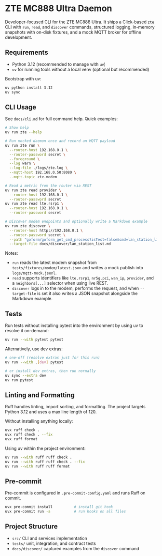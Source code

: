 # ZTE MC888 Ultra Daemon

Developer-focused CLI for the ZTE MC888 Ultra. It ships a Click-based `zte` CLI with `run`, `read`, and `discover` commands, structured logging, in-memory snapshots with on-disk fixtures, and a mock MQTT broker for offline development.

## Requirements
- Python 3.12 (recommended to manage with `uv`)
- `uv` for running tools without a local venv (optional but recommended)

Bootstrap with uv:

```bash
uv python install 3.12
uv sync
```

## CLI Usage
See `docs/cli.md` for full command help. Quick examples:

```bash
# Show help
uv run zte --help

# Run mocked daemon once and record an MQTT payload
uv run zte run \
  --router-host 192.168.0.1 \
  --router-password secret \
  --foreground \
  --log warn \
  --log-file ./logs/zte.log \
  --mqtt-host 192.168.0.50:8080 \
  --mqtt-topic zte-modem

# Read a metric from the router via REST
uv run zte read provider \
  --router-host 192.168.0.1 \
  --router-password secret
uv run zte read lte.rsrp1 \
  --router-host 192.168.0.1 \
  --router-password secret

# Discover modem endpoints and optionally write a Markdown example
uv run zte discover \
  --router-host http://192.168.0.1 \
  --router-password secret \
  --path "goform/goform_get_cmd_process?isTest=false&cmd=lan_station_list" \
  --target-file docs/discover/lan_station_list.md
```

Notes:
- `run` reads the latest modem snapshot from `tests/fixtures/modem/latest.json` and writes a mock publish into `logs/mqtt-mock.jsonl`.
- `read` supports identifiers like `lte.rsrp1`, `nr5g.pci`, `wan_ip`, `provider`, and a `neighbors[...]` selector when using live REST.
- `discover` logs in to the modem, performs the request, and when `--target-file` is set it also writes a JSON snapshot alongside the Markdown example.

## Tests
Run tests without installing pytest into the environment by using uv to resolve it on-demand:

```bash
uv run --with pytest pytest
```

Alternatively, use dev extras:

```bash
# one-off (resolve extras just for this run)
uv run --with .[dev] pytest

# or install dev extras, then run normally
uv sync --extra dev
uv run pytest
```

## Linting and Formatting
Ruff handles linting, import sorting, and formatting. The project targets Python 3.12 and uses a max line length of 120.

Without installing anything locally:

```bash
uvx ruff check .
uvx ruff check . --fix
uvx ruff format
```

Using uv within the project environment:

```bash
uv run --with ruff ruff check .
uv run --with ruff ruff check . --fix
uv run --with ruff ruff format
```

## Pre-commit
Pre-commit is configured in `.pre-commit-config.yaml` and runs Ruff on commit.

```bash
uvx pre-commit install          # install git hook
uvx pre-commit run -a           # run hooks on all files
```

## Project Structure
- `src/` CLI and services implementation
- `tests/` unit, integration, and contract tests
- `docs/discover/` captured examples from the `discover` command
